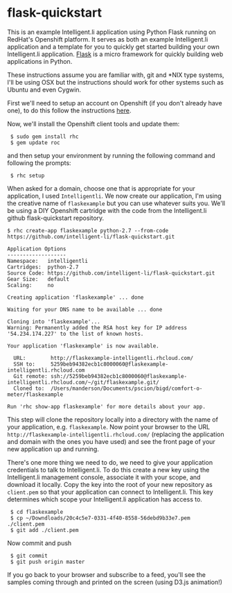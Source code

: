 flask-quickstart
================

This is an example Intelligent.li application using Python Flask running on RedHat's Openshift platform. It serves as both an example Intelligent.li application and a template for you to quickly get started building your own Intelligent.li application. [Flask](http://flask.pocoo.org/) is a micro framework for quickly building web applications in Python.

These instructions assume you are familiar with, git and *NIX type systems, I'll be using OSX but the instructions should work for other systems such as Ubuntu and even Cygwin.

First we'll need to setup an account on Openshift (if you don't already have one), to do this follow the instructions [here](https://openshift.redhat.com/app/account/new).

Now, we'll install the Openshift client tools and update them:

     $ sudo gem install rhc
     $ gem update roc

and then setup your environment by running the following command and following the prompts:

     $ rhc setup

When asked for a domain, choose one that is appropriate for your application, I used `Intelligentli`. We now create our application, I'm using the creative name of `flaskexample` but you can use whatever suits you. We'll be using a DIY Openshift cartridge with the code from the Intelligent.li github flask-quickstart repository.

    $ rhc create-app flaskexample python-2.7 --from-code https://github.com/intelligent-li/flask-quickstart.git
     
    Application Options
    -------------------
    Namespace:   intelligentli
    Cartridges:  python-2.7
    Source Code: https://github.com/intelligent-li/flask-quickstart.git
    Gear Size:   default
    Scaling:     no

    Creating application 'flaskexample' ... done

    Waiting for your DNS name to be available ... done
    
    Cloning into 'flaskexample'...
    Warning: Permanently added the RSA host key for IP address '54.234.174.227' to the list of known hosts.

    Your application 'flaskexample' is now available.

      URL:        http://flaskexample-intelligentli.rhcloud.com/
      SSH to:     5259beb94382ecb1c8000060@flaskexample-intelligentli.rhcloud.com
      Git remote: ssh://5259beb94382ecb1c8000060@flaskexample-intelligentli.rhcloud.com/~/git/flaskexample.git/
      Cloned to:  /Users/manderson/Documents/pscion/bigd/comfort-o-meter/flaskexample

    Run 'rhc show-app flaskexample' for more details about your app.


This step will clone the repository locally into a directory with the name of your application, e.g. `flaskexample`. Now point your browser to the URL `http://flaskexample-intelligentli.rhcloud.com/` (replacing the application and domain with the ones you have used) and see the front page of your new application up and running. 

There's one more thing we need to do, we need to give your application credentials to talk to Intelligent.li. To do this create a new key using the Intelligent.li management console, associate it with your scope, and download it locally. Copy the key into the root of your new repository as `client.pem` so that your application can connect to Intelligent.li. This key determines which scope your Intelligent.li application has access to. 

     $ cd flaskexample
     $ cp ~/Downdloads/20c4c5e7-0331-4f40-8558-56debd9b33e7.pem ./client.pem
     $ git add ./client.pem

Now commit and push

     $ git commit
     $ git push origin master

If you go back to your browser and subscribe to a feed, you'll see the samples coming through and printed on the screen (using D3.js animation!)
    
